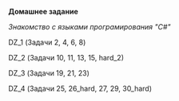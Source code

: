 **Домашнее задание**

*Знакомство с языками програмирования "C#"*

DZ_1
(Задачи 2, 4, 6, 8)

DZ_2
(Задачи 10, 11, 13, 15, hard_2)

DZ_3
(Задачи 19, 21, 23)

DZ_4
(Задачи 25, 26_hard, 27, 29, 30_hard)